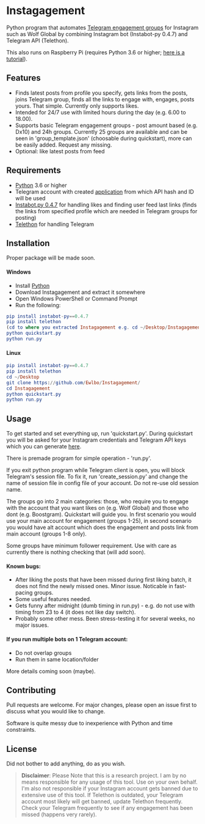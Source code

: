 # Instagagement

Python program that automates [Telegram engagement groups](https://medium.com/@violet.emily.xoxo/inside-instagram-pods-the-secret-trick-to-increase-your-engagement-55b0d9c3cee9) for Instagram such as Wolf Global by combining Instagram bot (Instabot-py 0.4.7) and Telegram API (Telethon).

This also runs on Raspberry Pi (requires Python 3.6 or higher; [here is a tutorial](https://github.com/Ewlbo/Instagagement/blob/master/RASPBERRY.md)).

## Features

- Finds latest posts from profile you specify, gets links from the posts, joins Telegram group, finds all the links to engage with, engages, posts yours. That simple. Currently only supports likes.
- Intended for 24/7 use with limited hours during the day (e.g. 6.00 to 18.00).
- Supports basic Telegram engagement groups - post amount based (e.g. Dx10) and 24h groups. Currently 25 groups are available and can be seen in 'group_template.json' (choosable during quickstart), more can be easily added. Request any missing.
- Optional: like latest posts from feed

## Requirements

- [Python](https://www.python.org/downloads/) 3.6 or higher
- Telegram account with created [application](https://my.telegram.org/apps) from which API hash and ID will be used
- [Instabot.py 0.4.7](https://github.com/instabot-py/instabot.py) for handling likes and finding user feed last links (finds the links from specified profile which are needed in Telegram groups for posting)
- [Telethon](https://github.com/LonamiWebs/Telethon) for handling Telegram

## Installation

Proper package will be made soon.

#### Windows

- Install [Python](https://www.python.org/downloads/)
- Download Instagagement and extract it somewhere
- Open Windows PowerShell or Command Prompt
- Run the following:
```elm
pip install instabot-py==0.4.7
pip install telethon
(cd to where you extracted Instagagement e.g. cd ~/Desktop/Instagagement)
python quickstart.py
python run.py
```

#### Linux

```elm
pip install instabot-py==0.4.7
pip install telethon
cd ~/Desktop
git clone https://github.com/Ewlbo/Instagagement/
cd Instagagement
python quickstart.py
python run.py
```

## Usage

To get started and set everything up, run 'quickstart.py'. During quickstart you will be asked for your Instagram credentials and Telegram API keys which you can generate [here](https://my.telegram.org/apps). 

There is premade program for simple operation - 'run.py'.

If you exit python program while Telegram client is open, you will block Telegram's session file. To fix it, run 'create_session.py' and change the name of session file in config file of your account. Do not re-use old session name.

The groups go into 2 main categories: those, who require you to engage with the account that you want likes on (e.g. Wolf Global) and those who dont (e.g. Boostgram). Quickstart will guide you. In first scenario you would use your main account for engagement (groups 1-25), in second scenario you would have alt account which does the engagement and posts link from main account (groups 1-8 only).

Some groups have minimum follower requirement. Use with care as currently there is nothing checking that (will add soon).

#### Known bugs:
- After liking the posts that have been missed during first liking batch, it does not find the newly missed ones. Minor issue. Noticable in fast-pacing groups.
- Some useful features needed.
- Gets funny after midnight (dumb timing in run.py) - e.g. do not use with timing from 23 to 4 (it does not like day switch).
- Probably some other mess. Been stress-testing it for several weeks, no major issues.

#### If you run multiple bots on 1 Telegram account:
- Do not overlap groups
- Run them in same location/folder

More details coming soon (maybe).

## Contributing

Pull requests are welcome. For major changes, please open an issue first to discuss what you would like to change.

Software is quite messy due to inexperience with Python and time constraints. 

## License

Did not bother to add anything, do as you wish.

> **Disclaimer**: Please Note that this is a research project. I am by no means responsible for any usage of this tool. Use on your own behalf. I'm also not responsible if your Instagram account gets banned due to extensive use of this tool. If Telethon is outdated, your Telegram account most likely will get banned, update Telethon frequently. Check your Telegram frequently to see if any engagement has been missed (happens very rarely).
